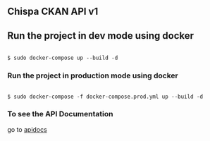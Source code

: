 ## Chispa CKAN API v1

## Run the project in dev mode using docker
```

$ sudo docker-compose up --build -d

```
### Run the project in production mode using docker

```

$ sudo docker-compose -f docker-compose.prod.yml up --build -d

```
### To see the API Documentation
go to [apidocs](http://0.0.0.0:8080/apidocs)